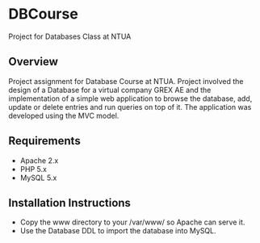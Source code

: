 # DBCourse
Project for Databases Class at NTUA

## Overview
Project assignment for Database Course at NTUA. Project involved the design of a Database for a virtual company GREX AE and the implementation of a simple web application to browse the database, add, update or delete entries and run queries on top of it. The application was developed using the MVC model.

## Requirements
* Apache 2.x
* PHP 5.x
* MySQL 5.x

## Installation Instructions
* Copy the www directory to your /var/www/ so Apache can serve it.
* Use the Database DDL to import the database into MySQL.
